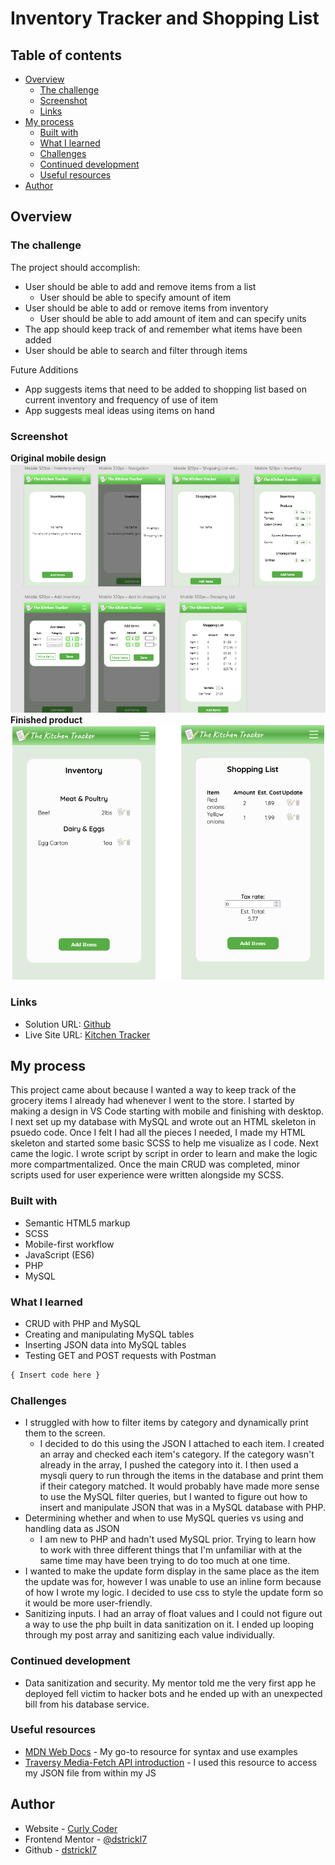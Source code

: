 # Inventory Tracker and Shopping List

## Table of contents

- [Overview](#overview)
  - [The challenge](#the-challenge)
  - [Screenshot](#screenshot)
  - [Links](#links)
- [My process](#my-process)
  - [Built with](#built-with)
  - [What I learned](#what-i-learned)
  - [Challenges](#challenges)
  - [Continued development](#continued-development)
  - [Useful resources](#useful-resources)
- [Author](#author)


## Overview

### The challenge

The project should accomplish: 

- User should be able to add and remove items from a list
  - User should be able to specify amount of item
- User should be able to add or remove items from inventory 
  - User should be able to add amount of item and can specify units 
- The app should keep track of and remember what items have been added 
- User should be able to search and filter through items 

Future Additions

- App suggests items that need to be added to shopping list based on current inventory and frequency of use of item
- App suggests meal ideas using items on hand 

### Screenshot

**Original mobile design**
![](/styles/images/design.png)
**Finished product**
![](/styles/images/screenshot.png)


### Links

- Solution URL: [Github](https://github.com/dstrickl7/inventory-tracker)
- Live Site URL: [Kitchen Tracker](address)

## My process
This project came about because I wanted a way to keep track of the grocery items I already had whenever I went to the store. I started by making a design in VS Code starting with mobile and finishing with desktop. I next set up my database with MySQL and wrote out an HTML skeleton in psuedo code. Once I felt I had all the pieces I needed, I made my HTML skeleton and started some basic SCSS to help me visualize as I code. Next came the logic. I wrote script by script in order to learn and make the logic more compartmentalized. Once the main CRUD was completed, minor scripts used for user experience were written alongside my SCSS.

### Built with

- Semantic HTML5 markup
- SCSS
- Mobile-first workflow
- JavaScript (ES6)
- PHP
- MySQL

### What I learned
- CRUD with PHP and MySQL
- Creating and manipulating MySQL tables
- Inserting JSON data into MySQL tables
- Testing GET and POST requests with Postman


```js
{ Insert code here }
```

### Challenges

- I struggled with how to filter items by category and dynamically print them to the screen.
  - I decided to do this using the JSON I attached to each item. I created an array and checked each item's category. If the category wasn't already in the array, I pushed the category into it. I then used a mysqli query to run through the items in the database and print them if their category matched. It would probably have made more sense to use the MySQL filter queries, but I wanted to figure out how to insert and manipulate JSON that was in a MySQL database with PHP.
- Determining whether and when to use MySQL queries vs using and handling data as JSON
  - I am new to PHP and hadn't used MySQL prior. Trying to learn how to work with three different things that I'm unfamiliar with at the same time may have been trying to do too much at one time.
- I wanted to make the update form display in the same place as the item the update was for, however I was unable to use an inline form because of how I wrote my logic. I decided to use css to style the update form so it would be more user-friendly.
- Sanitizing inputs. I had an array of float values and I could not figure out a way to use the php built in data sanitization on it. I ended up looping through my post array and sanitizing each value individually.

### Continued development

- Data sanitization and security. My mentor told me the very first app he deployed fell victim to hacker bots and he ended up with an unexpected bill from his database service.

### Useful resources

- [MDN Web Docs](https://developer.mozilla.org/en-US/) - My go-to resource for syntax and use examples
- [Traversy Media-Fetch API introduction](https://www.youtube.com/watch?v=Oive66jrwBs) - I used this resource to access my JSON file from within my JS

## Author

- Website - [Curly Coder](https://www.curlycoder.com)
- Frontend Mentor - [@dstrickl7](https://www.frontendmentor.io/profile/dstrickl7)
- Github - [dstrickl7](https://github.com/dstrickl7)
